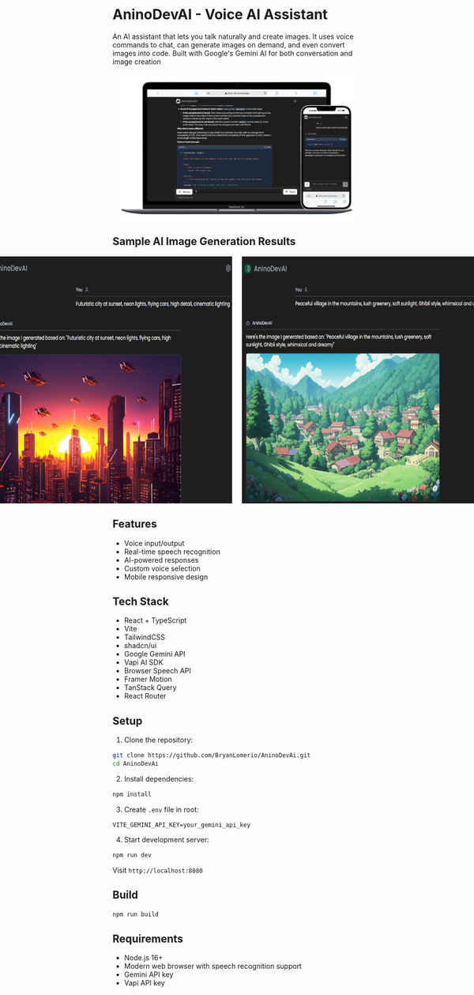 # AninoDevAI - Voice AI Assistant
An AI assistant that lets you talk naturally and create images. It uses voice commands to chat, can generate images on demand, and even convert images into code. Built with Google's Gemini AI for both conversation and image creation

<div align="center" style="display: flex; justify-content: center; gap: 20px;">
  <img src="public/devai.png" alt="AninoDevAI Logo" width="auto" height="300"/>
</div>

## Sample AI Image Generation Results
<div align="center" style="display: flex; justify-content: center; gap: 20px;">
 <img src="public/future.png" alt="AninoDevAI Logo" width="auto" height="500"/>
  <img src="public/village.png" alt="AninoDevAI Logo" width="auto" height="500"/>
</div>


## Features
- Voice input/output
- Real-time speech recognition
- AI-powered responses
- Custom voice selection
- Mobile responsive design

## Tech Stack
- React + TypeScript
- Vite
- TailwindCSS
- shadcn/ui
- Google Gemini API
- Vapi AI SDK
- Browser Speech API
- Framer Motion
- TanStack Query
- React Router

## Setup

1. Clone the repository:
```bash
git clone https://github.com/BryanLomerio/AninoDevAi.git
cd AninoDevAi
```

2. Install dependencies:
```bash
npm install
```

3. Create `.env` file in root:
```env
VITE_GEMINI_API_KEY=your_gemini_api_key
```

4. Start development server:
```bash
npm run dev
```

Visit `http://localhost:8080`

## Build

```bash
npm run build
```

## Requirements
- Node.js 16+
- Modern web browser with speech recognition support
- Gemini API key
- Vapi API key 
